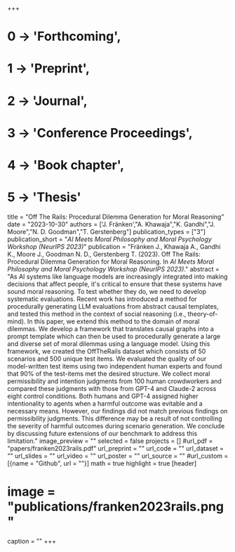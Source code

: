 +++
# 0 -> 'Forthcoming',
# 1 -> 'Preprint',
# 2 -> 'Journal',
# 3 -> 'Conference Proceedings',
# 4 -> 'Book chapter',
# 5 -> 'Thesis'

title = "Off The Rails: Procedural Dilemma Generation for Moral Reasoning"
date = "2023-10-30"
authors = ['J. Fränken',"A. Khawaja","K. Gandhi","J. Moore","N. D. Goodman","T. Gerstenberg"]
publication_types = ["3"]
publication_short = "_AI Meets Moral Philosophy and Moral Psychology Workshop (NeurIPS 2023)_"
publication = "Fränken J., Khawaja A., Gandhi K., Moore J., Goodman N. D., Gerstenberg T. (2023). Off The Rails: Procedural Dilemma Generation for Moral Reasoning. In _AI Meets Moral Philosophy and Moral Psychology Workshop (NeurIPS 2023)_."
abstract = "As AI systems like language models are increasingly integrated into making decisions that affect people, it's critical to ensure that these systems have sound moral reasoning. To test whether they do, we need to develop systematic evaluations. Recent work has introduced a method for procedurally generating LLM evaluations from abstract causal templates, and tested this method in the context of social reasoning (i.e., theory-of-mind). In this paper, we extend this method to the domain of moral dilemmas. We develop a framework that translates causal graphs into a prompt template which can then be used to procedurally generate a large and diverse set of moral dilemmas using a language model. Using this framework, we created the OffTheRails dataset which consists of 50 scenarios and 500 unique test items. We evaluated the quality of our model-written test items using two independent human experts and found that 90% of the test-items met the desired structure. We collect moral permissibility and intention judgments from 100 human crowdworkers and compared these judgments with those from GPT-4 and Claude-2 across eight control conditions. Both humans and GPT-4 assigned higher intentionality to agents when a harmful outcome was evitable and a necessary means. However, our findings did not match previous findings on permissibility judgments. This difference may be a result of not controlling the severity of harmful outcomes during scenario generation. We conclude by discussing future extensions of our benchmark to address this limitation."
image_preview = ""
selected = false
projects = []
#url_pdf = "papers/franken2023rails.pdf"
url_preprint = ""
url_code = ""
url_dataset = ""
url_slides = ""
url_video = ""
url_poster = ""
url_source = ""
#url_custom = [{name = "Github", url = ""}]
math = true
highlight = true
[header]
# image = "publications/franken2023rails.png"
caption = ""
+++